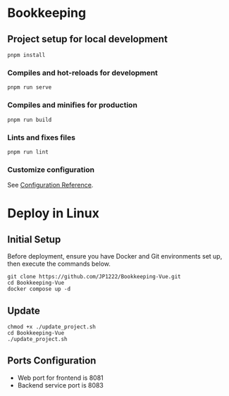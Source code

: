 # Bookkeeping

## Project setup for local development
```
pnpm install
```

### Compiles and hot-reloads for development
```
pnpm run serve
```

### Compiles and minifies for production
```
pnpm run build
```

### Lints and fixes files
```
pnpm run lint
```

### Customize configuration
See [Configuration Reference](https://cli.vuejs.org/config/).

# Deploy in Linux
## Initial Setup
Before deployment, ensure you have Docker and Git environments set up, then execute the commands below.
```
git clone https://github.com/JP1222/Bookkeeping-Vue.git
cd Bookkeeping-Vue
docker compose up -d
```
## Update
```
chmod +x ./update_project.sh
cd Bookkeeping-Vue
./update_project.sh
```

## Ports Configuration
- Web port for frontend is 8081
- Backend service port is 8083



